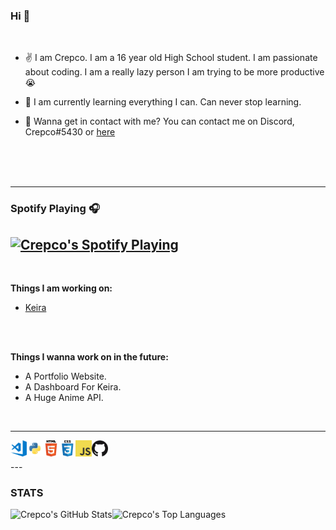 ### Hi 👋
<br />

- :v: I am Crepco. I am a 16 year old High School student. I am passionate about coding. I am a really lazy person I am trying to be more productive :sob:

- 🌱 I am currently learning everything I can. Can never stop learning.

- 💬 Wanna get in contact with me? You can contact me on Discord, Crepco#5430 or [here](https://github.com/Crepco?crepco/issues)


<br />
<br />
<br />

---

### Spotify Playing 🎧

[<img src="https://now-playing-codestackr.vercel.app/api/spotify-playing" alt="Crepco's Spotify Playing" width="350" />](https://open.spotify.com/user/gukxdt7yldzx6xrwrh3lmukv2?si=85cccb811ff34485)
---
<br />

**Things I am working on:**
<br />
- [Keira](https://github.com/Crepco/Keira)

<br />
<br />


**Things I wanna work on in the future:**
- A Portfolio Website.
- A Dashboard For Keira.
- A Huge Anime API.
<br />




---
<img align="left" alt="Visual Studio Code" width="26px" src="https://raw.githubusercontent.com/github/explore/80688e429a7d4ef2fca1e82350fe8e3517d3494d/topics/visual-studio-code/visual-studio-code.png" />
<img align="left" alt="HTML5" width="26px" src="https://raw.githubusercontent.com/github/explore/80688e429a7d4ef2fca1e82350fe8e3517d3494d/topics/python/python.png" />
<img align="left" alt="HTML5" width="26px" src="https://raw.githubusercontent.com/github/explore/80688e429a7d4ef2fca1e82350fe8e3517d3494d/topics/html/html.png" />
<img align="left" alt="CSS3" width="26px" src="https://raw.githubusercontent.com/github/explore/80688e429a7d4ef2fca1e82350fe8e3517d3494d/topics/css/css.png" />
<img align="left" alt="JavaScript" width="26px" src="https://raw.githubusercontent.com/github/explore/80688e429a7d4ef2fca1e82350fe8e3517d3494d/topics/javascript/javascript.png" />
<img align="left" alt="GitHub" width="26px" src="https://raw.githubusercontent.com/github/explore/78df643247d429f6cc873026c0622819ad797942/topics/github/github.png" />

<br />
<br />
---

### STATS

<img align="left" alt="Crepco's GitHub Stats" src="https://github-readme-stats.vercel.app/api?username=Crepco&show_icons=true&theme=tokyonight" />
<img align="left" alt="Crepco's Top Languages" src="https://github-readme-stats.vercel.app/api/top-langs/?username=Crepco&theme=tokyonight" />
